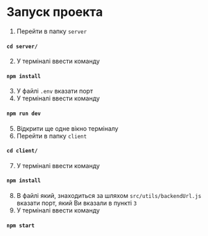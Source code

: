 # Запуск проекта

1. Перейти в папку `server`
#### `cd server/`
2. У терміналі ввести команду
#### `npm install`
3. У файлі `.env` вказати порт
4. У терміналі ввести команду
#### `npm run dev`
5. Відкрити ще одне вікно терміналу
6. Перейти в папку `client`
#### `cd client/`
7. У терміналі ввести команду
#### `npm install`
8. В файлі який, знаходиться за шляхом `src/utils/backendUrl.js` вказати порт, який Ви вказали в пункті `3`
9. У терміналі ввести команду
#### `npm start`